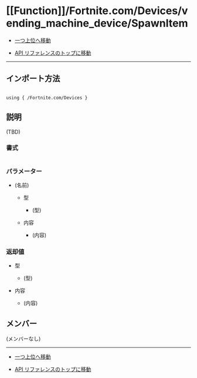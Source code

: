 # [[Function]]/Fortnite.com/Devices/vending_machine_device/SpawnItem

- [一つ上位へ移動](../main.md)

- [API リファレンスのトップに移動](/main.md)

---

## インポート方法

```verse

using { /Fortnite.com/Devices }

```

## 説明

(TBD)

### 書式

```Verse

```

### パラメーター

- (名前)

  - 型

    - (型)

  - 内容

    - (内容)

### 返却値

- 型

  - (型)

- 内容

  - (内容)

## メンバー

(メンバーなし)

---

- [一つ上位へ移動](../main.md)

- [API リファレンスのトップに移動](/main.md)

